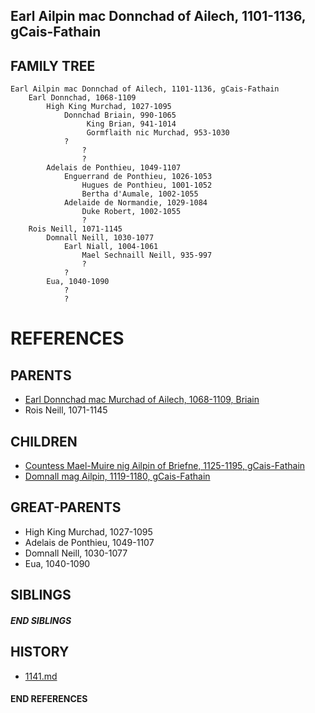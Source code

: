 ## Earl Ailpin mac Donnchad of Ailech, 1101-1136, gCais-Fathain

## FAMILY TREE

```
Earl Ailpin mac Donnchad of Ailech, 1101-1136, gCais-Fathain
    Earl Donnchad, 1068-1109
        High King Murchad, 1027-1095
            Donnchad Briain, 990-1065 
                 King Brian, 941-1014
                 Gormflaith nic Murchad, 953-1030
            ?
                ?
                ?
        Adelais de Ponthieu, 1049-1107
            Enguerrand de Ponthieu, 1026-1053
                Hugues de Ponthieu, 1001-1052
                Bertha d'Aumale, 1002-1055
            Adelaide de Normandie, 1029-1084
                Duke Robert, 1002-1055
                ?
    Rois Neill, 1071-1145
        Domnall Neill, 1030-1077
            Earl Niall, 1004-1061
                Mael Sechnaill Neill, 935-997
                ?
            ?
        Eua, 1040-1090
            ?
            ?

```


# REFERENCES

## PARENTS 
* [Earl Donnchad mac Murchad of Ailech, 1068-1109, Briain](p/donnchad_mac_murchad_1068.md)
* Rois Neill, 1071-1145

## CHILDREN 
* [Countess Mael-Muire nig Ailpin of Briefne, 1125-1195, gCais-Fathain](p/mael-muire_nig_ailpin_1125.md)
* [Domnall mag Ailpin, 1119-1180, gCais-Fathain](p/domnall_mag_ailpin_1119.md)


## GREAT-PARENTS 
* High King Murchad, 1027-1095
* Adelais de Ponthieu, 1049-1107
* Domnall Neill, 1030-1077
* Eua, 1040-1090

## SIBLINGS

##### END SIBLINGS  
## HISTORY
* [1141.md](../h/1141.md)

#### END REFERENCES
